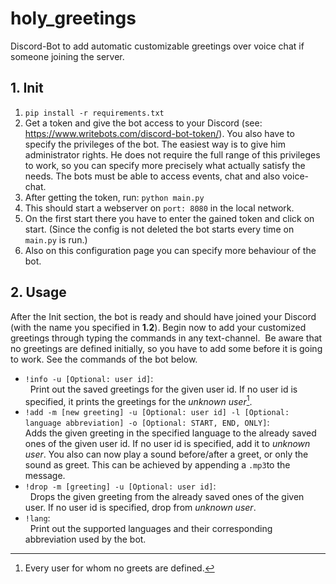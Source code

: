 # holy_greetings
Discord-Bot to add automatic customizable greetings over voice chat if someone joining the server.
## 1. Init
1. <code>pip install -r requirements.txt</code>
2. Get a token and give the bot access to your Discord (see: https://www.writebots.com/discord-bot-token/). You also have to specify the privileges of the bot. The easiest way is to give him administrator rights. He does not require the full range of this privileges to work, so you can specify more precisely what actually satisfy the needs. The bots must be able to access events, chat and also voice-chat.
3. After getting the token, run: <code>python main.py</code>
4. This should start a webserver on `port: 8080` in the local network.
5. On the first start there you have to enter the gained token and click on start. (Since the config is not deleted the bot starts every time on `main.py` is run.)
6. Also on this configuration page you can specify more behaviour of the bot.
## 2. Usage
After the Init section, the bot is ready and should have joined your Discord (with the name you specified in **1.2**). Begin now to add your customized greetings through typing the commands in any text-channel. 
Be aware that no greetings are defined initially, so you have to add some before it is going to work. See the commands of the bot below. 
- <code>!info -u [Optional: user id]</code>:  
  Print out the saved greetings for the given user id. If no user id is specified, it prints the greetings for the *unknown user*[^1].
- <code>!add -m [new greeting] -u [Optional: user id] -l [Optional: language abbreviation] -o [Optional: START, END, ONLY]</code>:  
   Adds the given greeting in the specified language to the already saved ones of the given user id. If no user id is specified, add it to *unknown user*. You also
   can now play a sound before/after a greet, or only the sound as greet. This can be achieved by appending a `.mp3`to the message.  
- <code>!drop -m [greeting] -u [Optional: user id]</code>:  
  Drops the given greeting from the already saved ones of the given user. If no user id is specified, drop from *unknown user*.
- <code>!lang</code>:  
  Print out the supported languages and their corresponding abbreviation used by the bot.
  
[^1]: Every user for whom no greets are defined.
